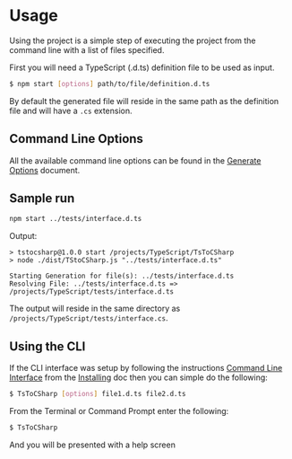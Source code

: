 # Usage

Using the project is a simple step of executing the project from the command line with a list of files specified.

First you will need a TypeScript (.d.ts) definition file to be used as input.

``` bash
$ npm start [options] path/to/file/definition.d.ts
```

By default the generated file will reside in the same path as the definition file and will have a `.cs` extension.

## Command Line Options

All the available command line options can be found in the [Generate Options](./GenerateOptions.md) document.

## Sample run

``` bash
npm start ../tests/interface.d.ts
```

Output:

```
> tstocsharp@1.0.0 start /projects/TypeScript/TsToCSharp
> node ./dist/TStoCSharp.js "../tests/interface.d.ts"

Starting Generation for file(s): ../tests/interface.d.ts
Resolving File: ../tests/interface.d.ts => /projects/TypeScript/tests/interface.d.ts

```

The output will reside in the same directory as `/projects/TypeScript/tests/interface.cs`.

## Using the CLI

If the CLI interface was setup by following the instructions [Command Line Interface](./Installing.md#command-line-interface) from the [Installing](./Installing.md) doc then you can simple do the following:

``` bash
$ TsToCSharp [options] file1.d.ts file2.d.ts
```

From the Terminal or Command Prompt enter the following:

``` bash
$ TsToCSharp
```

And you will be presented with a help screen
